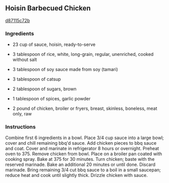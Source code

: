 ## Hoisin Barbecued Chicken

[d87115c72b](http://www.food.com/recipe/hoisin-barbecued-chicken-383312)

### Ingredients

 - 23 cup of sauce, hoisin, ready-to-serve

 - 3 tablespoon of rice, white, long-grain, regular, unenriched, cooked without salt

 - 3 tablespoon of soy sauce made from soy (tamari)

 - 3 tablespoon of catsup

 - 2 tablespoon of sugars, brown

 - 1 tablespoon of spices, garlic powder

 - 2 pound of chicken, broiler or fryers, breast, skinless, boneless, meat only, raw

### Instructions

Combine first 6 ingredients in a bowl. Place 3/4 cup sauce into a large bowl; cover and chill remaining bbq'd sauce. Add chicken pieces to bbq sauce and coat. Cover and marinate in refrigerator 8 hours or overnight. Preheat oven to 375. Remove chicken from bowl. Place on a broiler pan coated with cooking spray. Bake at 375 for 30 minutes. Turn chicken; baste with the reserved marinade. Bake an additional 20 minutes or until done. Discard marinade. Bring remaining 3/4 cut bbq sauce to a boil in a small saucepan; reduce heat and cook until slightly thick. Drizzle chicken with sauce.